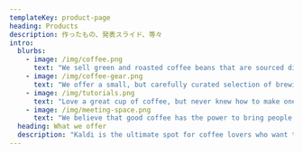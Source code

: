 ```yaml
---
templateKey: product-page
heading: Products
description: 作ったもの、発表スライド、等々
intro:
  blurbs:
    - image: /img/coffee.png
      text: "We sell green and roasted coffee beans that are sourced directly from\t independent farmers and farm cooperatives. We’re proud to offer a\t variety of coffee beans grown with great care for the environment and\t local communities. Check our post or contact us directly for current\t availability.\t\n"
    - image: /img/coffee-gear.png
      text: "We offer a small, but carefully curated selection of brewing gear and\t tools for every taste and experience level. No matter if you roast your\t own beans or just bought your first french press, you’ll find a gadget\t to fall in love with in our shop.\t\n"
    - image: /img/tutorials.png
      text: "Love a great cup of coffee, but never knew how to make one? Bought a\t fancy new Chemex but have no clue how to use it? Don't worry, we’re here\t to help. You can schedule a custom 1-on-1 consultation with our baristas\t to learn anything you want to know about coffee roasting and brewing.\t Email us or call the store for details.\t\n"
    - image: /img/meeting-space.png
      text: "We believe that good coffee has the power to bring people together.\t That’s why we decided to turn a corner of our shop into a cozy meeting\t space where you can hang out with fellow coffee lovers and learn about\t coffee making techniques. All of the artwork on display there is for\t sale. The full price you pay goes to the artist.\t\n"
  heading: What we offer
  description: "Kaldi is the ultimate spot for coffee lovers who want to learn about their\t java’s origin and support the farmers that grew it. We take coffee\t production, roasting and brewing seriously and we’re glad to pass that\t knowledge to anyone. This is an edit via identity...\t\n"
---
```



